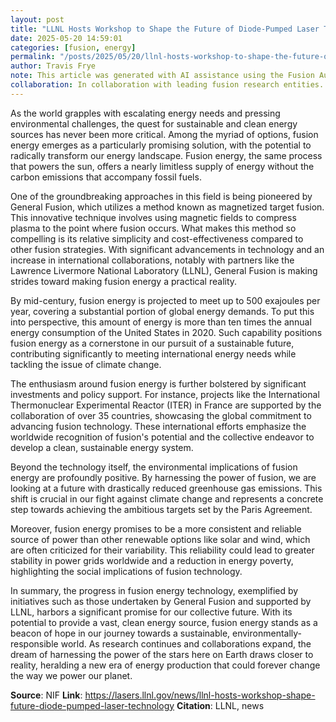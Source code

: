 ```yaml
---
layout: post
title: "LLNL Hosts Workshop to Shape the Future of Diode-Pumped Laser Technology"
date: 2025-05-20 14:59:01
categories: [fusion, energy]
permalink: "/posts/2025/05/20/llnl-hosts-workshop-to-shape-the-future-of-diode-pumped-laser-technology/"
author: Travis Frye
note: This article was generated with AI assistance using the Fusion Authority Engine, orchestrated by Travis Frye.
collaboration: In collaboration with leading fusion research entities.
---
```


As the world grapples with escalating energy needs and pressing environmental challenges, the quest for sustainable and clean energy sources has never been more critical. Among the myriad of options, fusion energy emerges as a particularly promising solution, with the potential to radically transform our energy landscape. Fusion energy, the same process that powers the sun, offers a nearly limitless supply of energy without the carbon emissions that accompany fossil fuels.

One of the groundbreaking approaches in this field is being pioneered by General Fusion, which utilizes a method known as magnetized target fusion. This innovative technique involves using magnetic fields to compress plasma to the point where fusion occurs. What makes this method so compelling is its relative simplicity and cost-effectiveness compared to other fusion strategies. With significant advancements in technology and an increase in international collaborations, notably with partners like the Lawrence Livermore National Laboratory (LLNL), General Fusion is making strides toward making fusion energy a practical reality.

By mid-century, fusion energy is projected to meet up to 500 exajoules per year, covering a substantial portion of global energy demands. To put this into perspective, this amount of energy is more than ten times the annual energy consumption of the United States in 2020. Such capability positions fusion energy as a cornerstone in our pursuit of a sustainable future, contributing significantly to meeting international energy needs while tackling the issue of climate change.

The enthusiasm around fusion energy is further bolstered by significant investments and policy support. For instance, projects like the International Thermonuclear Experimental Reactor (ITER) in France are supported by the collaboration of over 35 countries, showcasing the global commitment to advancing fusion technology. These international efforts emphasize the worldwide recognition of fusion's potential and the collective endeavor to develop a clean, sustainable energy system.

Beyond the technology itself, the environmental implications of fusion energy are profoundly positive. By harnessing the power of fusion, we are looking at a future with drastically reduced greenhouse gas emissions. This shift is crucial in our fight against climate change and represents a concrete step towards achieving the ambitious targets set by the Paris Agreement.

Moreover, fusion energy promises to be a more consistent and reliable source of power than other renewable options like solar and wind, which are often criticized for their variability. This reliability could lead to greater stability in power grids worldwide and a reduction in energy poverty, highlighting the social implications of fusion technology.

In summary, the progress in fusion energy technology, exemplified by initiatives such as those undertaken by General Fusion and supported by LLNL, harbors a significant promise for our collective future. With its potential to provide a vast, clean energy source, fusion energy stands as a beacon of hope in our journey towards a sustainable, environmentally-responsible world. As research continues and collaborations expand, the dream of harnessing the power of the stars here on Earth draws closer to reality, heralding a new era of energy production that could forever change the way we power our planet.

**Source**: NIF
**Link**: https://lasers.llnl.gov/news/llnl-hosts-workshop-shape-future-diode-pumped-laser-technology
**Citation**: LLNL, news
